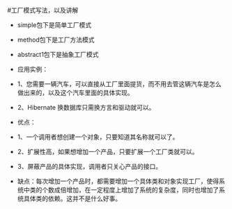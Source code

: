 #工厂模式写法，以及讲解
- simple包下是简单工厂模式
- method包下是工厂方法模式
- abstract1包下是抽象工厂模式

- 应用实例：
- 1、您需要一辆汽车，可以直接从工厂里面提货，而不用去管这辆汽车是怎么做出来的，以及这个汽车里面的具体实现。 
- 2、Hibernate 换数据库只需换方言和驱动就可以。

- 优点： 
- 1、一个调用者想创建一个对象，只要知道其名称就可以了。 
- 2、扩展性高，如果想增加一个产品，只要扩展一个工厂类就可以。 
- 3、屏蔽产品的具体实现，调用者只关心产品的接口。

- 缺点：每次增加一个产品时，都需要增加一个具体类和对象实现工厂，使得系统中类的个数成倍增加，在一定程度上增加了系统的复杂度，同时也增加了系统具体类的依赖。这并不是什么好事。